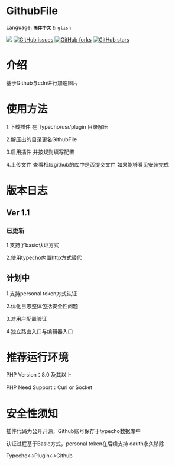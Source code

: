 # GithubFile

Language: 
**`简体中文`** 
[`English`](https://github.com/Mlikiowa/GithubFile/blob/dev/Readme_En.md)


[![](https://img.shields.io/github/license/MliKiowa/GithubFile?style=flat-square)](https://github.com/MliKiowa/GithubFile/blob/master/LICENSE)
[![GitHub issues](https://img.shields.io/github/issues/MliKiowa/GithubFile?style=flat-square)](https://github.com/MliKiowa/GithubFile/issues)
[![GitHub forks](https://img.shields.io/github/forks/MliKiowa/GithubFile?style=flat-square)](https://github.com/MliKiowa/GithubFile/network)
[![GitHub stars](https://img.shields.io/github/stars/MliKiowa/GithubFile?style=flat-square)](https://github.com/MliKiowa/GithubFile/stargazers)

# 介绍
基于Github与cdn进行加速图片

# 使用方法
1.下载插件 在 Typecho/usr/plugin 目录解压

2.解压出的目录更名GithubFile

3.启用插件 并按规则填写配置

4.上传文件 查看相应github的库中是否提交文件 如果能够看见安装完成
# 版本日志
## Ver 1.1
### 已更新
1.支持了basic认证方式

2.使用typecho内置http方式替代

## 计划中
1.支持personal token方式认证

2.优化日志整体包括安全性问题

3.对用户配置验证

4.独立路由入口与编辑器入口
# 推荐运行环境
PHP Version：8.0 及其以上

PHP Need Support：Curl or Socket

# 安全性须知
插件代码为公开开源，Github账号保存于typecho数据库中

认证过程基于Basic方式，personal token在后续支持 oauth永久移除

Typecho<->Plugin<->Github
